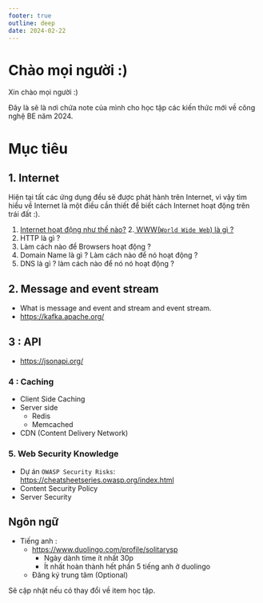 ```yaml
---
footer: true
outline: deep
date: 2024-02-22
---
```


# Chào mọi người :)

Xin chào mọi người :)

Đây là sẽ là nơi chứa note của mình cho học tập các kiến thức mới về công nghệ BE năm 2024.

# Mục tiêu
## 1. Internet
Hiện tại tất các ứng dụng đều sẽ được phát hành trên Internet, vì vậy tìm hiểu về Internet là một điều cần thiết để biết cách Internet hoạt động trên trái đất :).

1. [Internet hoạt động như thế nào?](2024-03-14-Internet-Internet-hoat-dong-nhu-the-nao.md)
2.[ WWW(`World Wide Web`) là gì ?](2024-03-18-world-wide-web-la-gi)
3. HTTP là gì ?
4. Làm cách nào để Browsers hoạt động ?
5. Domain Name là gì ? Làm cách nào để nó hoạt động ?
6. DNS là gì ? làm cách nào để nó nó hoạt động ?

## 2. Message and event stream
- What is message and event and stream and event stream.
- https://kafka.apache.org/
## 3 : API
 - https://jsonapi.org/
### 4 : Caching
- Client Side Caching
- Server side
  - Redis
  - Memcached
- CDN (Content Delivery Network)

### 5. Web Security Knowledge
- Dự án `OWASP Security Risks`: https://cheatsheetseries.owasp.org/index.html
- Content Security Policy
- Server Security

##  Ngôn ngữ
- Tiếng anh : 
  - https://www.duolingo.com/profile/solitarysp
    - Ngày dành time ít nhất 30p 
    - Ít nhất hoàn thành hết phần 5 tiếng anh ở duolingo
  - Đăng ký trung tâm (Optional)
 
Sẽ cập nhật nếu có thay đổi về item học tập.
